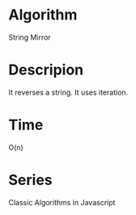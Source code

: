 # Algorithm

String Mirror

# Descripion

It reverses a string. It uses iteration.

# Time

O(n)

# Series

Classic Algorithms in Javascript
